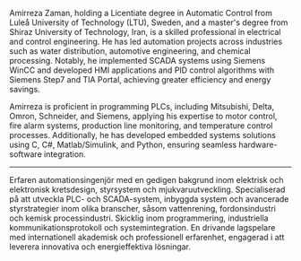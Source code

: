 Amirreza Zaman, holding a Licentiate degree in Automatic Control from Luleå University of Technology (LTU), Sweden, and a master's degree from Shiraz University of Technology, Iran, is a skilled professional in electrical and control engineering. He has led automation projects across industries such as water distribution, automotive engineering, and chemical processing. Notably, he implemented SCADA systems using Siemens WinCC and developed HMI applications and PID control algorithms with Siemens Step7 and TIA Portal, achieving greater efficiency and energy savings.

Amirreza is proficient in programming PLCs, including Mitsubishi, Delta, Omron, Schneider, and Siemens, applying his expertise to motor control, fire alarm systems, production line monitoring, and temperature control processes. Additionally, he has developed embedded systems solutions using C, C#, Matlab/Simulink, and Python, ensuring seamless hardware-software integration.

-----------------------------
Erfaren automationsingenjör med en gedigen bakgrund inom elektrisk och elektronisk kretsdesign, styrsystem och mjukvaruutveckling. 
Specialiserad på att utveckla PLC- och SCADA-system, inbyggda system och avancerade styrstrategier inom olika branscher, såsom vattenrening, fordonsindustri och kemisk processindustri. 
Skicklig inom programmering, industriella kommunikationsprotokoll och systemintegration. 
En drivande lagspelare med internationell akademisk och professionell erfarenhet, engagerad i att leverera innovativa och energieffektiva lösningar.
